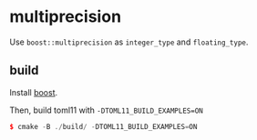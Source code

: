# multiprecision

Use `boost::multiprecision` as `integer_type` and `floating_type`.

## build

Install [boost](https://boost.org).

Then, build toml11 with `-DTOML11_BUILD_EXAMPLES=ON`

```cpp
$ cmake -B ./build/ -DTOML11_BUILD_EXAMPLES=ON
```
